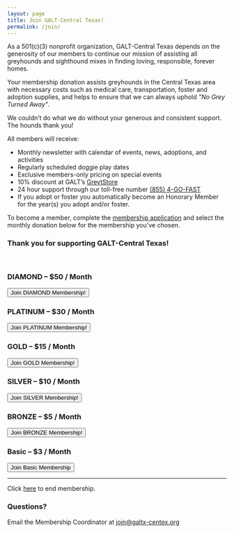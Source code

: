 ```yaml
---
layout: page
title: Join GALT-Central Texas!
permalink: /join/
---
```


As a 501(c)(3) nonprofit organization, GALT-Central Texas depends on the generosity of our members to continue our mission of assisting all greyhounds and sighthound mixes in finding loving, responsible, forever homes.

Your membership donation assists greyhounds in the Central Texas area with necessary costs such as medical care, transportation, foster and adoption supplies, and helps to ensure that we can always uphold _"No Grey Turned Away"_.

We couldn’t do what we do without your generous and consistent support. The hounds thank you!

All members will receive:

* Monthly newsletter with calendar of events, news, adoptions, and activities
* Regularly scheduled doggie play dates
* Exclusive members-only pricing on special events
* 10% discount at GALT’s [GreytStore](https://www.greytstore.com/)
* 24 hour support through our toll-free number [(855) 4-GO-FAST](tel:855-446-3278)
* If you adopt or foster you automatically become an Honorary Member for the year(s) you adopt and/or foster.

To become a member, complete the [membership application](https://docs.google.com/forms/d/1FUWg9mhKYeA7M4qznQ1XABPKporDrMIUw3_hxJf6C1g/viewform)
and select the monthly donation below for the membership you've chosen.

<h3 class="text-center">
Thank you for supporting GALT-Central Texas!
</h3>

<br>

<div class="row">
  <div class="col-md-6">
    <div class="panel panel-diamond">
      <div class="panel-heading">
      <h3 class="panel-title text-center">DIAMOND &ndash; $50 / Month</h3>
      </div>
      <div class="panel-body">
        <div class="text-center">
          <form action="https://www.paypal.com/cgi-bin/webscr" method="post">
            <input type="hidden" name="business" value="accounting@galtx-centex.org">
            <!-- Specify a Subscribe button -->
            <input type="hidden" name="cmd" value="_xclick-subscriptions">
            <!-- Identify the subscription -->
            <input type="hidden" name="item_name" value="DIAMOND Membership!">
            <!-- Set the terms of the regular subscription -->
            <input type="hidden" name="currency_code" value="USD">
            <input type="hidden" name="a3" value="50">
            <input type="hidden" name="p3" value="1">
            <input type="hidden" name="t3" value="M">
            <!-- Set recurring payments until canceled -->
            <input type="hidden" name="src" value="1">
            <!-- Display the join button -->
            <input type="submit" name="submit" value="Join DIAMOND Membership!" class="btn btn-default btn-diamond">
          </form>
        </div>
      </div>
    </div>
  </div>
  <div class="col-md-6">
    <div class="panel panel-platinum">
      <div class="panel-heading">
      <h3 class="panel-title text-center">PLATINUM &ndash; $30 / Month</h3>
      </div>
      <div class="panel-body">
        <div class="text-center">
          <form action="https://www.paypal.com/cgi-bin/webscr" method="post">
            <input type="hidden" name="business" value="accounting@galtx-centex.org">
            <!-- Specify a Subscribe button -->
            <input type="hidden" name="cmd" value="_xclick-subscriptions">
            <!-- Identify the subscription -->
            <input type="hidden" name="item_name" value="PLATINUM Membership!">
            <!-- Set the terms of the regular subscription -->
            <input type="hidden" name="currency_code" value="USD">
            <input type="hidden" name="a3" value="30">
            <input type="hidden" name="p3" value="1">
            <input type="hidden" name="t3" value="M">
            <!-- Set recurring payments until canceled -->
            <input type="hidden" name="src" value="1">
            <!-- Display the join button -->
            <input type="submit" name="submit" value="Join PLATINUM Membership!" class="btn btn-default btn-platinum">
          </form>
        </div>
      </div>
    </div>
  </div>
</div>
<div class="row">
  <div class="col-md-4">
    <div class="panel panel-gold">
      <div class="panel-heading">
        <h3 class="panel-title text-center">GOLD &ndash; $15 / Month</h3>
      </div>
      <div class="panel-body">
      <div class="text-center center-block">
        <form action="https://www.paypal.com/cgi-bin/webscr" method="post">
          <input type="hidden" name="business" value="accounting@galtx-centex.org">
          <!-- Specify a Subscribe button -->
          <input type="hidden" name="cmd" value="_xclick-subscriptions">
          <!-- Identify the subscription -->
          <input type="hidden" name="item_name" value="GOLD Membership!">
          <!-- Set the terms of the regular subscription -->
          <input type="hidden" name="currency_code" value="USD">
          <input type="hidden" name="a3" value="15">
          <input type="hidden" name="p3" value="1">
          <input type="hidden" name="t3" value="M">
          <!-- Set recurring payments until canceled -->
          <input type="hidden" name="src" value="1">
          <!-- Display the join button -->
          <input type="submit" name="submit" value="Join GOLD Membership!" class="btn btn-gold">
        </form>
      </div>
      </div>
    </div>
  </div>
  <div class="col-md-4">
    <div class="panel panel-silver">
      <div class="panel-heading">
        <h3 class="panel-title text-center">SILVER &ndash; $10 / Month</h3>
      </div>
      <div class="panel-body text-center">
        <form action="https://www.paypal.com/cgi-bin/webscr" method="post">
          <input type="hidden" name="business" value="accounting@galtx-centex.org">
          <!-- Specify a Subscribe button -->
          <input type="hidden" name="cmd" value="_xclick-subscriptions">
          <!-- Identify the subscription -->
          <input type="hidden" name="item_name" value="SILVER Membership!">
          <!-- Set the terms of the regular subscription -->
          <input type="hidden" name="currency_code" value="USD">
          <input type="hidden" name="a3" value="10">
          <input type="hidden" name="p3" value="1">
          <input type="hidden" name="t3" value="M">
          <!-- Set recurring payments until canceled -->
          <input type="hidden" name="src" value="1">
          <!-- Display the join button -->
          <input type="submit" name="submit" value="Join SILVER Membership!" class="btn btn-silver">
        </form>
      </div>
    </div>
  </div>
  <div class="col-md-4">
    <div class="panel panel-bronze">
      <div class="panel-heading">
        <h3 class="panel-title text-center">BRONZE &ndash; $5 / Month</h3>
      </div>
      <div class="panel-body text-center">
        <form action="https://www.paypal.com/cgi-bin/webscr" method="post">
          <input type="hidden" name="business" value="accounting@galtx-centex.org">
          <!-- Specify a Subscribe button -->
          <input type="hidden" name="cmd" value="_xclick-subscriptions">
          <!-- Identify the subscription -->
          <input type="hidden" name="item_name" value="BRONZE Membership!">
          <!-- Set the terms of the regular subscription -->
          <input type="hidden" name="currency_code" value="USD">
          <input type="hidden" name="a3" value="5">
          <input type="hidden" name="p3" value="1">
          <input type="hidden" name="t3" value="M">
          <!-- Set recurring payments until canceled -->
          <input type="hidden" name="src" value="1">
          <!-- Display the join button -->
          <input type="submit" name="submit" value="Join BRONZE Membership!" class="btn btn-bronze">
        </form>
      </div>
    </div>
  </div>
</div>

<h3 class="panel-title text-center">Basic &ndash; $3 / Month</h3>
<div class="text-center">
  <form action="https://www.paypal.com/cgi-bin/webscr" method="post">
    <input type="hidden" name="business" value="accounting@galtx-centex.org">
    <!-- Specify a Subscribe button -->
    <input type="hidden" name="cmd" value="_xclick-subscriptions">
    <!-- Identify the subscription -->
    <input type="hidden" name="item_name" value="Basic Membership">
    <!-- Set the terms of the regular subscription -->
    <input type="hidden" name="currency_code" value="USD">
    <input type="hidden" name="a3" value="3">
    <input type="hidden" name="p3" value="1">
    <input type="hidden" name="t3" value="M">
    <!-- Set recurring payments until canceled -->
    <input type="hidden" name="src" value="1">
    <!-- Display the join button -->
    <input type="submit" name="submit" value="Join Basic Membership" class="btn btn-default">
  </form>
</div>

<hr>

Click <a href="https://www.paypal.com/cgi-bin/webscr?cmd=_subscr-find&alias=9TK2CBFDJ4JDJ">here</a> to end membership.

### Questions?

Email the Membership Coordinator at [join@galtx-centex.org](mailto:join@galtx-centex.org)
